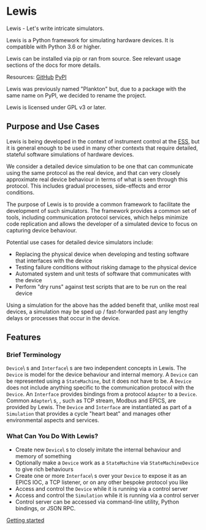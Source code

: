 # Lewis
Lewis - Let's write intricate simulators.

Lewis is a Python framework for simulating hardware devices. It is
compatible with Python 3.6 or higher.

Lewis can be installed via pip or ran from source. See relevant usage sections of the docs for more details.

Resources:
[GitHub](https://github.com/ess-dmsc/lewis)
[PyPI](https://pypi.python.org/pypi/lewis)

Lewis was previously named "Plankton" but, due to a
package with the same name on PyPI, we decided to rename the project.

Lewis is licensed under GPL v3 or later.

## Purpose and Use Cases
Lewis is being developed in the context of instrument control at the
[ESS](http://europeanspallationsource.se), but it is general enough
to be used in many other contexts that require detailed, stateful
software simulations of hardware devices.

We consider a detailed device simulation to be one that can communicate
using the same protocol as the real device, and that can very closely
approximate real device behaviour in terms of what is seen through this
protocol. This includes gradual processes, side-effects and error
conditions.

The purpose of Lewis is to provide a common framework to facilitate
the development of such simulators. The framework provides a common set
of tools, including communication protocol services, which helps minimize code
replication and allows the developer of a simulated device to focus on
capturing device behaviour.

Potential use cases for detailed device simulators include:
-  Replacing the physical device when developing and testing software
   that interfaces with the device
-  Testing failure conditions without risking damage to the physical
   device
-  Automated system and unit tests of software that communicates with
   the device
-  Perform "dry runs" against test scripts that are to be run on the
   real device

Using a simulation for the above has the added benefit that, unlike most
real devices, a simulation may be sped up / fast-forwarded past any
lengthy delays or processes that occur in the device.

## Features
### Brief Terminology
``Device``\ s and ``Interface``\ s are two independent concepts in
Lewis. The ``Device`` is model for the device behaviour and internal
memory. A ``Device`` can be represented using a ``StateMachine``, but it
does not have to be. A ``Device`` does not include anything specific to
the communication protocol with the ``Device``. An ``Interface``
provides bindings from a protocol ``Adapter`` to a ``Device``.
Common ``Adapter``\ s, , such as TCP stream, Modbus and EPICS, are provided
by Lewis. The ``Device`` and ``Interface`` are instantiated as part of a
``Simulation`` that provides a cycle "heart beat" and manages other
environmental aspects and services.

### What Can You Do With Lewis?
-  Create new ``Device``\ s to closely imitate the internal behaviour
   and memory of something
-  Optionally make a ``Device`` work as a ``StateMachine`` via
   ``StateMachineDevice`` to give rich behaviours
-  Create one or more ``Interface``\ s over your ``Device`` to expose it
   as an EPICS IOC, a TCP listener, or on any other bespoke protocol you
   like
-  Access and control the ``Device`` while it is running via a control server
-  Access and control the ``Simulation`` while it is running via a control server
-  Control server can be accessed via command-line utility, Python bindings, or
   JSON RPC.

[Getting started](docs/quickstart.md)